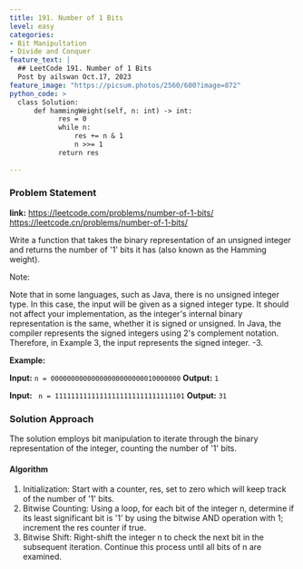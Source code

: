 ```yaml
---
title: 191. Number of 1 Bits
level: easy
categories:
- Bit Manipultation
- Divide and Conquer
feature_text: |
  ## LeetCode 191. Number of 1 Bits
  Post by ailswan Oct.17, 2023
feature_image: "https://picsum.photos/2560/600?image=872"
python_code: >
  class Solution:
      def hammingWeight(self, n: int) -> int:
            res = 0
            while n:
                res += n & 1
                n >>= 1
            return res
      
---
```


### Problem Statement
**link:**
https://leetcode.com/problems/number-of-1-bits/
https://leetcode.cn/problems/number-of-1-bits/
 
Write a function that takes the binary representation of an unsigned integer and returns the number of '1' bits it has (also known as the Hamming weight).

Note:

Note that in some languages, such as Java, there is no unsigned integer type. In this case, the input will be given as a signed integer type. It should not affect your implementation, as the integer's internal binary representation is the same, whether it is signed or unsigned.
In Java, the compiler represents the signed integers using 2's complement notation. Therefore, in Example 3, the input represents the signed integer. -3.
 

**Example:**

**Input:** `n = 00000000000000000000000010000000`
**Output:** `1`
 
**Input:** ` n = 11111111111111111111111111111101`
**Output:** `31`
 

### Solution Approach
The solution employs bit manipulation to iterate through the binary representation of the integer, counting the number of '1' bits.

#### Algorithm
1. Initialization: Start with a counter, res, set to zero which will keep track of the number of '1' bits.
2. Bitwise Counting: Using a loop, for each bit of the integer n, determine if its least significant bit is '1' by using the bitwise AND operation with 1; increment the res counter if true.
4. Bitwise Shift: Right-shift the integer n to check the next bit in the subsequent iteration. Continue this process until all bits of n are examined.
